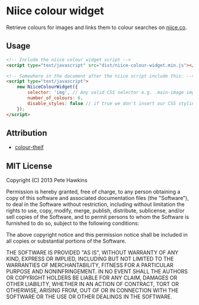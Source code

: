 # Niice colour widget

Retrieve colours for images and links them to colour searches on [niice.co](http://niice.co).

## Usage

```html
<!-- Include the niice colour widget script -->
<script type="text/javascript" src="dist/niice-colour-widget.min.js"></script>

<!-- Somewhere in the document after the niice script include this: -->
<script type="text/javascript">
    new NiiceColourWidget({
        selector: 'img', // Any valid CSS selector e.g. .main-image img
        number_of_colours: 6,
        disable_styles: false // if true we don't insert our CSS styling
    });
</script>
```

## Attribution

* [colour-theif](https://github.com/lokesh/color-thief)

## MIT License

Copyright (C) 2013 Pete Hawkins

Permission is hereby granted, free of charge, to any person obtaining a copy of this software and associated documentation files (the "Software"), to deal in the Software without restriction, including without limitation the rights to use, copy, modify, merge, publish, distribute, sublicense, and/or sell copies of the Software, and to permit persons to whom the Software is furnished to do so, subject to the following conditions:

The above copyright notice and this permission notice shall be included in all copies or substantial portions of the Software.

THE SOFTWARE IS PROVIDED "AS IS", WITHOUT WARRANTY OF ANY KIND, EXPRESS OR IMPLIED, INCLUDING BUT NOT LIMITED TO THE WARRANTIES OF MERCHANTABILITY, FITNESS FOR A PARTICULAR PURPOSE AND NONINFRINGEMENT. IN NO EVENT SHALL THE AUTHORS OR COPYRIGHT HOLDERS BE LIABLE FOR ANY CLAIM, DAMAGES OR OTHER LIABILITY, WHETHER IN AN ACTION OF CONTRACT, TORT OR OTHERWISE, ARISING FROM, OUT OF OR IN CONNECTION WITH THE SOFTWARE OR THE USE OR OTHER DEALINGS IN THE SOFTWARE.
